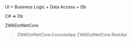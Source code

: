 UI + Business Logic + Data Access + Db

C# => Db

ZWADotNetCore
> ZWADotNetCore.ConsoleApp
> ZWADotNetCore.RestApi